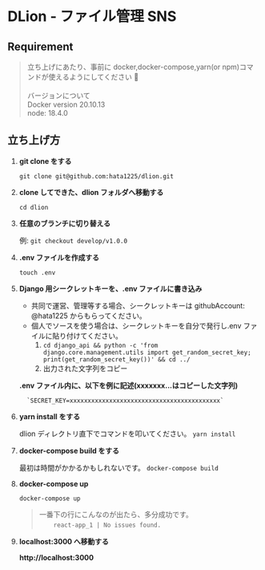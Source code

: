 # DLion - ファイル管理 SNS

## Requirement

> 立ち上げにあたり、事前に docker,docker-compose,yarn(or npm)コマンドが使えるようにしてください 🙏\
> \
> バージョンについて\
> Docker version 20.10.13\
> node: 18.4.0

## 立ち上げ方

1.  **git clone をする**

    `git clone git@github.com:hata1225/dlion.git`

2.  **clone してできた、dlion フォルダへ移動する**

    `cd dlion`

3.  **任意のブランチに切り替える**

    例: `git checkout develop/v1.0.0`

4.  **.env ファイルを作成する**

    `touch .env`

5.  **Django 用シークレットキーを、.env ファイルに書き込み**

    - 共同で運営、管理等する場合、シークレットキーは githubAccount: @hata1225 からもらってください。
    - 個人でソースを使う場合は、シークレットキーを自分で発行し.env ファイルに貼り付けてください。
      1. `cd django_api && python -c 'from django.core.management.utils import get_random_secret_key; print(get_random_secret_key())' && cd ../`
      2. 出力された文字列をコピー

    **.env ファイル内に、以下を例に記述(xxxxxxx...はコピーした文字列)**

          `SECRET_KEY=xxxxxxxxxxxxxxxxxxxxxxxxxxxxxxxxxxxxxxxxxx`

6.  **yarn install をする**

    dlion ディレクトリ直下でコマンドを叩いてください。
    `yarn install`

7.  **docker-compose build をする**

    最初は時間がかかるかもしれないです。
    `docker-compose build`

8.  **docker-compose up**

    `docker-compose up`

    > 一番下の行にこんなのが出たら、多分成功です。　\
    > 　　`react-app_1 | No issues found.`

9.  **localhost:3000 へ移動する**

    **http://localhost:3000**
